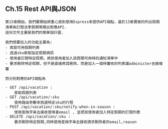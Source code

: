 ## Ch.15 Rest API與JSON
    
    第15章開始，我們要開始將重心放到使用Express來提供API端點，基於13章實做的列出假期清單與訂閱淡季假期等開出對應API.
    這份文件主要是我們的簡單設計圖. 
    
    我們想要加入的功能主要為:
    - 索取可用假期列表
    - 透過sku索取指定假期資訊
    - 使用者訂閱特定假期，將該使用者加入該假期可用時的通知清單中 
    - 要求刪除特定假期，但不是直接將其刪除，而是加入一個待審核的列表讓administer去做複審

    而分別對應的API端點為

    - GET /api/vacation : 
        索取假期列表
    - GET /api/vacation/:sku 
        使用路由參數來挑選特定sku的行程
    - POST /api/vacation/:sku/notify-when-in-season :
        使用查詢字串去接收使用者email , 並把該使用者加入特定假期的訂閱列表
    - DELETE /api/vacation/:sku : 
        要求刪除特定假期,同時使用查詢字串去接收請求刪除者的email,reason
    

